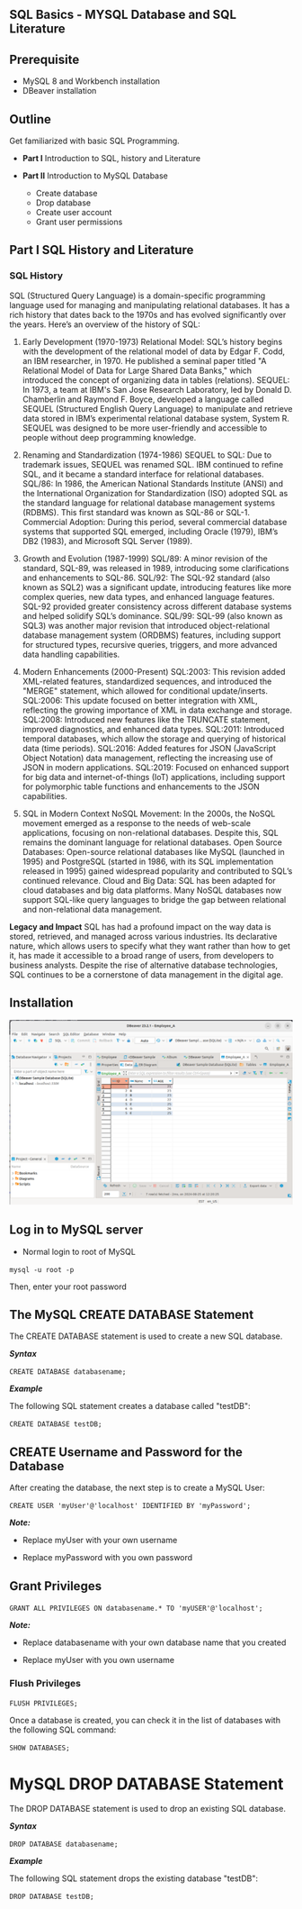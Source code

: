 ## SQL Basics - MYSQL Database and SQL Literature

## Prerequisite

* MySQL 8 and Workbench installation
* DBeaver installation

## Outline

Get familiarized with basic SQL Programming.

* **Part I** Introduction to SQL, history and Literature

* **Part II** Introduction to MySQL Database
  * Create database
  * Drop database
  * Create user account
  * Grant user permissions

## Part I SQL History and Literature

### SQL History

SQL (Structured Query Language) is a domain-specific programming language used for managing and manipulating relational databases. It has a rich history that dates back to the 1970s and has evolved significantly over the years. Here’s an overview of the history of SQL:

1. Early Development (1970-1973)
   Relational Model: SQL’s history begins with the development of the relational model of data by Edgar F. Codd, an IBM researcher, in 1970. He published a seminal paper titled "A Relational Model of Data for Large Shared Data Banks," which introduced the concept of organizing data in tables (relations).
   SEQUEL: In 1973, a team at IBM's San Jose Research Laboratory, led by Donald D. Chamberlin and Raymond F. Boyce, developed a language called SEQUEL (Structured English Query Language) to manipulate and retrieve data stored in IBM’s experimental relational database system, System R. SEQUEL was designed to be more user-friendly and accessible to people without deep programming knowledge.

3. Renaming and Standardization (1974-1986)
   SEQUEL to SQL: Due to trademark issues, SEQUEL was renamed SQL. IBM continued to refine SQL, and it became a standard interface for relational databases.
   SQL/86: In 1986, the American National Standards Institute (ANSI) and the International Organization for Standardization (ISO) adopted SQL as the standard language for relational database management systems (RDBMS). This first standard was known as SQL-86 or SQL-1.
   Commercial Adoption: During this period, several commercial database systems that supported SQL emerged, including Oracle (1979), IBM’s DB2 (1983), and Microsoft SQL Server (1989).

4. Growth and Evolution (1987-1999)
   SQL/89: A minor revision of the standard, SQL-89, was released in 1989, introducing some clarifications and enhancements to SQL-86.
   SQL/92: The SQL-92 standard (also known as SQL2) was a significant update, introducing features like more complex queries, new data types, and enhanced language features. SQL-92 provided greater consistency across different database systems and helped solidify SQL’s dominance.
   SQL/99: SQL-99 (also known as SQL3) was another major revision that introduced object-relational database management system (ORDBMS) features, including support for structured types, recursive queries, triggers, and more advanced data handling capabilities.

5. Modern Enhancements (2000-Present)
   SQL:2003: This revision added XML-related features, standardized sequences, and introduced the "MERGE" statement, which allowed for conditional update/inserts.
   SQL:2006: This update focused on better integration with XML, reflecting the growing importance of XML in data exchange and storage.
   SQL:2008: Introduced new features like the TRUNCATE statement, improved diagnostics, and enhanced data types.
   SQL:2011: Introduced temporal databases, which allow the storage and querying of historical data (time periods).
   SQL:2016: Added features for JSON (JavaScript Object Notation) data management, reflecting the increasing use of JSON in modern applications.
   SQL:2019: Focused on enhanced support for big data and internet-of-things (IoT) applications, including support for polymorphic table functions and enhancements to the JSON capabilities.

6. SQL in Modern Context
   NoSQL Movement: In the 2000s, the NoSQL movement emerged as a response to the needs of web-scale applications, focusing on non-relational databases. Despite this, SQL remains the dominant language for relational databases.
   Open Source Databases: Open-source relational databases like MySQL (launched in 1995) and PostgreSQL (started in 1986, with its SQL implementation released in 1995) gained widespread popularity and contributed to SQL’s continued relevance.
   Cloud and Big Data: SQL has been adapted for cloud databases and big data platforms. Many NoSQL databases now support SQL-like query languages to bridge the gap between relational and non-relational data management.
   
**Legacy and Impact**
   SQL has had a profound impact on the way data is stored, retrieved, and managed across various industries. Its declarative nature, which allows users to specify what they want rather than how to get it, has made it accessible to a broad range of users, from developers to business analysts. Despite the rise of alternative database technologies, SQL continues to be a cornerstone of data management in the digital age.

## Installation

![dbeaver.png](../../../images/database/dbeaver.png)

## Log in to MySQL server

- Normal login to root of MySQL

`mysql -u root -p`

Then, enter your root password

## The MySQL CREATE DATABASE Statement
The CREATE DATABASE statement is used to create a new SQL database.

***Syntax***

`CREATE DATABASE databasename;`

***Example***

The following SQL statement creates a database called "testDB":

`CREATE DATABASE testDB;`

## CREATE Username and Password for the Database

After creating the database, the next step is to create a MySQL User:

`CREATE USER 'myUser'@'localhost' IDENTIFIED BY 'myPassword';`

***Note:***

* Replace myUser with your own username

* Replace myPassword with you own password

## Grant Privileges

`GRANT ALL PRIVILEGES ON databasename.* TO 'myUSER'@'localhost';`

***Note:***

* Replace databasename with your own database name that you created

* Replace myUser with you own username

### Flush Privileges

`FLUSH PRIVILEGES;`

Once a database is created, you can check it in the list of databases with the following SQL command:

`SHOW DATABASES;`

# MySQL DROP DATABASE Statement
The DROP DATABASE statement is used to drop an existing SQL database.

***Syntax***

`DROP DATABASE databasename;`

***Example***

The following SQL statement drops the existing database "testDB":

`DROP DATABASE testDB;`
